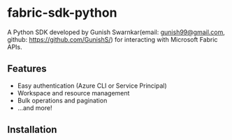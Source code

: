 # fabric-sdk-python

A Python SDK developed by Gunish Swarnkar(email: gunish99@gmail.com, github: https://github.com/GunishS/) for interacting with Microsoft Fabric APIs.

## Features

- Easy authentication (Azure CLI or Service Principal)
- Workspace and resource management
- Bulk operations and pagination
- ...and more!

## Installation

